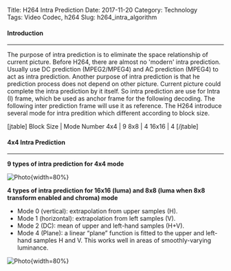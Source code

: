 Title: H264 Intra Prediction
Date: 2017-11-20
Category: Technology  
Tags: Video Codec, h264 
Slug: h264_intra_algorithm

#### __Introduction__
***
The purpose of intra prediction is to eliminate the space relationship of current picture. Before H264, there are almost no 'modern' intra prediction. Usually use DC prediction (MPEG2/MPEG4) and AC prediction (MPEG4) to act as intra prediction.
Another purpose of intra prediction is that he prediction process does not depend on other picture. Current picture could complete the intra prediction by it itself. So intra prediction are use for Intra (I) frame, which be used as anchor frame for the following decoding. The following inter prediction frame will use it as reference.
The H264 introduce several mode for intra predition which different according to block size.

[jtable]
Block Size | Mode Number
4x4 | 9
8x8 | 4
16x16 | 4
[/jtable]

#### __4x4 Intra Prediction__
***
__9 types of intra prediction for 4x4 mode__

![Photo]({attach}/blog/blog_11_21_2017_h264_algorithm/h264_intra_4x4_intra_prediction_1.png){width=80%}

__4 types of intra prediction for 16x16 (luma) and 8x8 (luma when 8x8 transform enabled and chroma) mode__

* Mode 0 (vertical): extrapolation from upper samples (H).
* Mode 1 (horizontal): extrapolation from left samples (V).
* Mode 2 (DC): mean of upper and left-hand samples (H+V).
* Mode 4 (Plane): a linear “plane” function is fitted to the upper and left-hand samples H and V. This works well in areas of smoothly-varying luminance.

![Photo]({attach}/blog/blog_11_21_2017_h264_algorithm/h264_intra_16x16_intra_prediction_1.png){width=80%}